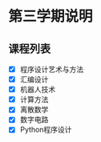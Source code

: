 # 第三学期说明

## 课程列表

- [x] 程序设计艺术与方法
- [x] 汇编设计
- [x] 机器人技术
- [x] 计算方法
- [x] 离散数学
- [x] 数字电路
- [x] Python程序设计